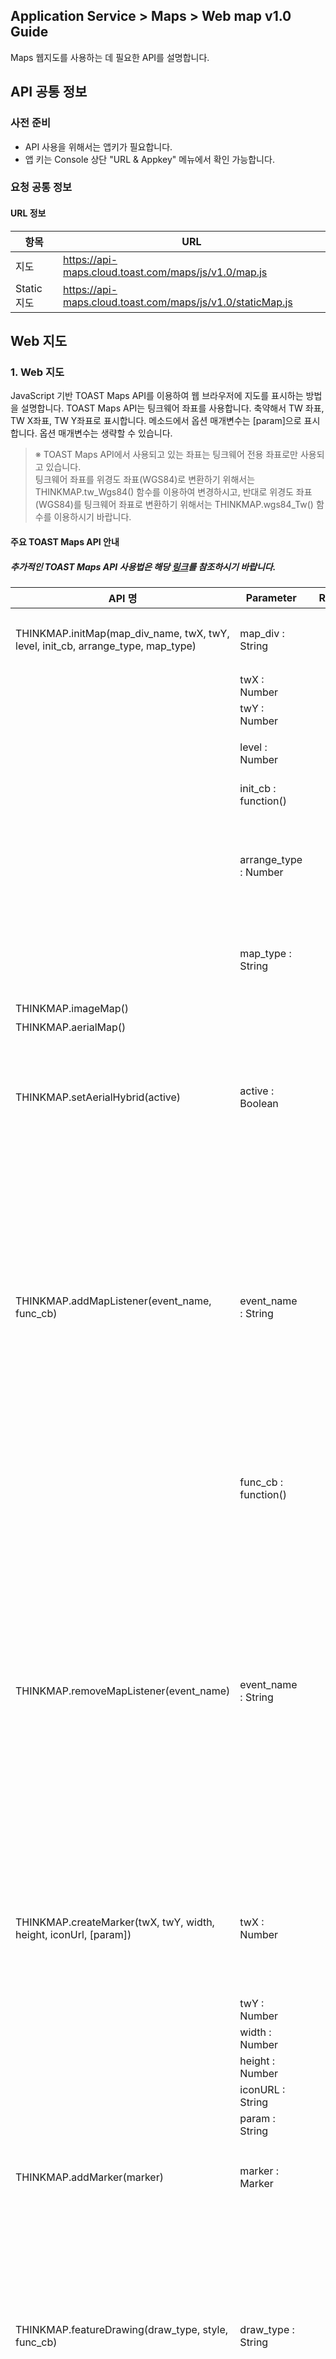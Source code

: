 ## Application Service > Maps > Web map v1.0 Guide

Maps 웹지도를 사용하는 데 필요한 API를 설명합니다.

## API 공통 정보

### 사전 준비
- API 사용을 위해서는 앱키가 필요합니다.
- 앱 키는 Console 상단 "URL & Appkey" 메뉴에서 확인 가능합니다.

### 요청 공통 정보

#### URL 정보

| 항목 | URL |
| --- | --- |
| 지도 | https://api-maps.cloud.toast.com/maps/js/v1.0/map.js |
| Static 지도 | https://api-maps.cloud.toast.com/maps/js/v1.0/staticMap.js |

## Web 지도

### 1. Web 지도

JavaScript 기반 TOAST Maps API를 이용하여 웹 브라우저에 지도를 표시하는 방법을 설명합니다.
TOAST Maps API는 팅크웨어 좌표를 사용합니다. 축약해서 TW 좌표, TW X좌표, TW Y좌표로 표시합니다.
메소드에서 옵션 매개변수는 [param]으로 표시합니다. 옵션 매개변수는 생략할 수 있습니다.

> ※ TOAST Maps API에서 사용되고 있는 좌표는 팅크웨어 전용 좌표로만 사용되고 있습니다.
<br>팅크웨어 좌표를 위경도 좌표(WGS84)로 변환하기 위해서는 THINKMAP.tw_Wgs84() 함수를 이용하여 변경하시고,
반대로 위경도 좌표(WGS84)를 팅크웨어 좌표로 변환하기 위해서는 THINKMAP.wgs84_Tw() 함수를 이용하시기 바랍니다.


#### 주요 TOAST Maps API 안내
##### 추가적인 TOAST Maps API 사용법은 해당 <a href="http://developers1.inavi.com:8086?key=19b6272o5" target="_blank" rel="nofollow">링크</a>를 참조하시기 바랍니다.

| API 명 | Parameter | Returns | 설명 |
|------|------------------------|---------------|---------------|
| THINKMAP.initMap(map_div_name, twX, twY, level, init_cb, arrange_type, map_type) | map_div : String || 지도를 담을 div 태그 ID<br>지도를 사용하기 위해서 최초에 반드시 호출해야 하는 초기화 함수입니다. |
||twX : Number	||지도 초기화 TW X 좌표|
||twY : Number	||지도 초기화 TW Y 좌표|
||level : Number||지도 초기화 Level<br>- 일반지도 : 1~13<br>- 항공지도 : 1~13|
||init_cb : function()||지도 초기화 이후 호출되는 콜백함수|
||arrange_type : Number	||지도 레이어 정렬방식<br>1 : 중앙정렬방식(resize효과 있음)<br>2 : 전체로딩방식(resize효과 없음)<br> 3 : 우상단정렬방식(resize효과 있음)|
||map_type : String	||지도 타입 설정<br>'i' : 일반맵<br>'a' : 항공맵<br>'s' : 요약맵<br>'m' : 모바일|
|THINKMAP.imageMap()|||지도를 일반 지도로 전환합니다.|
|THINKMAP.aerialMap()|||지도를 항공 지도로 전환합니다.|
|THINKMAP.setAerialHybrid(active)|active : Boolean||항공주기 표시 여부  <br>true : 지도위에 항공주기를 표출   <br>false : 지도위에 항공주기 표출안함<br><br>지도 위에 항공지도 주기 표출여부를 설정합니다.|
|THINKMAP.addMapListener(event_name, func_cb)|event_name : String<br> ||지도에 등록할 이벤트 이름<br>'movestart'<br>- 지도가 움직이기 시작했을 때<br>'move'<br> - 지도가 움직일 때<br>'moveend'<br>- 지도 움직임이 끝났을 때<br>'zoomend'<br>- 지도가 확대, 축소가 끝났을 때<br>'mouseover'<br>- 지도위에 마우스가 들어왔을 때<br>'mouseout'<br>- 지도에서 마우스가 나갔을 때<br> 'mousemove'<br>- 지도에서 마우스가 움직일 때<br><br>지도에 이벤트를 등록합니다.<br>(지도에 관련된 이벤트, 확대/축소, 움직임 등)|
||func_cb : function()||지도에서 이벤트가 발생했을 때 호출되는 콜백 함수<br>(콜백함수에 매개변수로 Map 객체가 전달됩니다)|
|THINKMAP.removeMapListener(event_name)|event_name : String||지도에 제거할 이벤트 이름<br>'movestart'<br>- 지도가 움직이기 시작했을 때<br>'move'<br> - 지도가 움직일 때<br>'moveend'<br>- 지도 움직임이 끝났을 때<br>'zoomend'<br>- 지도가 확대, 축소가 끝났을 때<br>'mouseover'<br>- 지도위에 마우스가 들어왔을 때<br>'mouseout'<br>- 지도에서 마우스가 나갔을 때<br> 'mousemove'<br>- 지도에서 마우스가 움직일 때<br><br>지도에 등록한 이벤트를 제거합니다. <br>THINKMAP.addMapListener 메소드로 등록한 event_name에 해당하는 모든 콜백함수를 삭제하므로 주의가 필요합니다.|
|THINKMAP.createMarker(twX, twY, width, height, iconUrl, [param])|twX : Number||<br>Marker 객체 위치 TW X 좌표 <br><br>Marker 객체를 생성합니다. <br>생성한 Marker 객체를 지도에 표출하기 위해서는 THINKMAP.addMarker 메소드로 지도에 Marker 객체를 추가해야합니다.|
||twY : Number	||Marker 객체 위치 TW Y 좌표|
||width : Number||Marker 이미지 너비|
||height : Number ||Marker 이미지의 높이|
||iconURL : String ||Marker 이미지의 URL|
||param : String||Marker 객체의 사용자 변수||
|THINKMAP.addMarker(marker)|marker : Marker||지도에 추가할 대상 Marker 객체<br><br>지도에 Marker 객체를 추가합니다.|
|THINKMAP.featureDrawing(draw_type, style, func_cb)|draw_type : String||사용자가 그릴 Feature 객체 타입<br>'lineDraw' : 선<br>'polygonDraw' : 다각형<br> 'regularPolygonDraw' :   형태가 정해진 다각형<br><br>사용자가 지도에 마우스로 Polyline, Polygon을 직접 그릴 수 있는 그리기모드로 전환합니다.<br>지도 마우스 클릭 시 객체 그리기가 시작되고 마우스를 더블클릭하면 그리기가 완료됩니다. <br>그리기 완료 시 콜백함수로 그려진 Feature 객체를 넘겨줍니다. |
||style : Object||<br> Polygon, Polyline의 스타일을 지정하기 위한 Object<br>strokeColor : 선 색<br>- 'red', '#fff123' <br> strokeWidth : 선 두께<br> - 10<br> strokeOpacity : 선 투명도<br>fillColor : 채우기 색<br>fillOpacity : 채우기 투명도 <br>strokeDashstyle : 선 스타일<br>dot : · · · · · · <br>dash : - - - - - -<br>dashdot : - · - · - · - <br>longdashdot: ㅡ · ㅡ · ㅡ<br> solid : 일반라인  <br> |
||func_cb : function()||사용자가 지도를 더블클릭하여<br>Feature 객체 그리기가 완료되었을 때 호출되는 콜백함수|
|THINKMAP.featureDrawingCancel()|||지도에 사용자가 마우스로 Polyline, Polygon을 직접 그릴 수 있는 그리기모드를 종료합니다. |
|THINKMAP.tw_Wgs84(twX, twY)|twX : Number|coord : Object<br>변환된 WGS84 좌표<br>- coord.curx : WGS84 X 좌표<br>- coord.cury  : WGS84 Y 좌표|변환할 TW X 좌표<br><br>TW 좌표를 WGS84 좌표로 변환합니다. |
||twY : Number||변환할 TW Y 좌표|
|THINKMAP.wgs84_Tw(wgs_lon, wgs_lat)|wgs_lon : Number|coord : Object<br>변환된 TW 좌표 <br>- coord.curx  : TW X 좌표<br>- coord.cury  : TW Y 좌표 |변환할 WGS84 경도 좌표<br><br>WGS84 좌표를 TW 좌표로 변환합니다.|
||wgs_lat : Number||변환할 WGS84 위도 좌표|


#### TOAST Maps API 사용하기
```
// 지도 사용을 위한 js 파일을 선언 합니다.
<script type="text/javascript" src="https://api-maps.cloud.toast.com/maps/js/v1.0/map.js"></script>
<script>
	// 지도 사용을 위한 인증을 진행 합니다.
	Map.authentification("appKey");
</script>

//지도를 담을 DIV를 생성 합니다.
<div id="div_map"></div>
<script type="text/javascript">

	//선언한 DIV에 지도를 표출 합니다.
	THINKMAP.initMap("div_map", 165406, 500198, 12, init, 2, 'i');

	// 지도 init 후 콜백 함수가 실행 됩니다.
	function init(){
		alert('init!');
	}
</script>
```

#### 지도 모드  변경 하기
```
<script type="text/javascript">
	//지도를 일반 지도로 전환
	THINKMAP.imageMap();

	//지도를 항공 지도로 전환
	THINKMAP.aerialMap();

	//지도 위에 항공주기 표출여부 설정
	THINKMAP.setAerialHybrid(active);
</script>
```
#### 지도 이벤트 등록 하기
```
<script type="text/javascript">
	//지도에 move 이벤트를 등록 한다.
	THINKMAP.addMapListener('move', mapEvent_cb);

	//지도 이벤트 발생 시 콜백 함수
	function mapEvent_cb(map){
	    console.log("event callback!");
	}
</script>
```
#### 지도 이벤트 제거 하기
```
<script type="text/javascript">
	//지도에 move 이벤트를 제거 한다.
	THINKMAP.removeMapListener('move');
</script>
```

#### 지도 마커 추가 하기
```
<script type="text/javascript">
	//지도에 마커를 객체를 초기화 한다.
	var marker = null;
	function createMarker(){
		if(!marker){
			//마커 객체를 생성 한다.
			marker = THINKMAP.createMarker(163670, 526934, 47, 46, '../img/img.png', 'my_marker');
			//마커를 지도에 추가 한다.
			THINKMAP.addMarker(marker);
			console.log('id : ' + marker._feature_id + ', param : ' + marker._param);
		}
	}
</script>
```


#### 지도 그리기 모드로 전환 하기
```
<script type="text/javascript">
	//지도를 그리기 모드로 전환 한다.
	var style = {
		strokeColor: '#fff123',
		strokeWidth: 5,
		strokeDashstyle: 'solid',		
		strokeOpacity: 0.8,
		fillColor: 'blue',
		fillopacity: 1
	};

	THINKMAP.featureDrawing("lineDraw", style, drawEvent_cb);

	function drawEvent_cb(){
		alert("그리기 모드 전환!");
	}
</script>
```

#### 지도 그리기 모드 종료 하기
```
<script type="text/javascript">
	//지도 그리기 모드를 종료 한다.
	THINKMAP.featureDrawingCancel();
</script>
```


#### TW 좌표를 WGS 좌표로 변환 하기
```
<script type="text/javascript">
	var wgs;

	// TW 좌표를 WGS좌표로 변환 한다.
	wgs = THINKMAP.tw_Wgs84(165406, 500198);

	console.log(wgs.curx);
	console.log(wgs.cury);
</script>
```


#### WGS 좌표를 TW 좌표로 변환 하기
```
<script type="text/javascript">
	var tw;

	// WGS 좌표를 TW좌표로 변환 한다.
	wgs = THINKMAP.wgs84_Tw(127.28976653131843, 37.56515136725675);

	console.log(tw.curx);
	console.log(tw.cury);
</script>
```

### 2. Static 지도

#### TOAST Maps API Static 지도 사용하기
```
// Static 지도 사용을 위한 js 파일을 선언 합니다.
<script type="text/javascript" src="https://api-maps.cloud.toast.com/maps/js/v1.0/staticMap.js"></script>

// 지도를 담을 IMG를 생성 합니다.
<img id='staticMapImg' alt="" src="">

<script>

	// Static 지도 사용을 위한 인증 및 파라미터를 전달 합니다. 	
	StaticMap.authentification('staticMapImg',"appkey",'x=157423&y=266836&width=970&height=300&level=10&maptype=i&mx=158323&my=266836&txt=');

</script>
```

| 이름 | 타입	| 필수 여부 | 설명 |
|---|---|---|---|
| x | Integer | 필수 | 지도 중심 X좌표 |
| y | Integer | 필수 | 지도 중심 Y좌표 |
| mx | Integer | 필수 | 마커 X좌표 |
| my | Integer | 필수 | 마커 Y좌표 |
| width	| Integer | 선택 | 지도 넓이 <br> 미입력 시 기본 600px |
| height | Integer | 선택 | 지도 높이 <br> 미입력 시 기본 600px |
| imgurl | String | 선택 | 마커 이미지 url<br> 미입력 시 기본 마커 사용 |
| level | Integer | 선택 | 지도 레벨 <br> 미입력 시 기본 10 |
| maptype | String | 선택 | 지도 타입 <br> 미입력 시 기본 일반맵 |
| label | String | 선택 | 라벨 내용 |